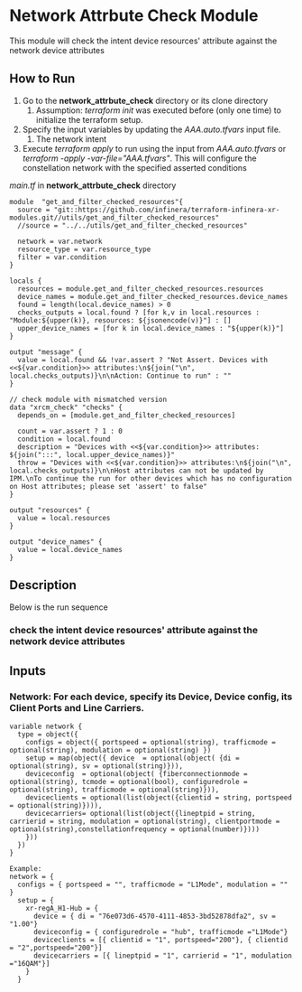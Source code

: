 # Network Attrbute Check Module
This module will check the intent device resources' attribute against the network device attributes
## How to Run 
  1. Go to the **network_attrbute_check** directory or its clone directory
     1. Assumption: *terraform init* was executed before (only one time) to initialize the terraform setup.
  2. Specify the input variables by updating the *AAA.auto.tfvars* input file. 
     1. The network intent
  3. Execute *terraform apply* to run using the input from *AAA.auto.tfvars* or *terraform -apply -var-file="AAA.tfvars"*. This will configure the constellation network with the specified asserted conditions

*main.tf* in **network_attrbute_check** directory
```
module  "get_and_filter_checked_resources"{
  source = "git::https://github.com/infinera/terraform-infinera-xr-modules.git//utils/get_and_filter_checked_resources"
  //source = "../../utils/get_and_filter_checked_resources"

  network = var.network
  resource_type = var.resource_type
  filter = var.condition
}

locals {
  resources = module.get_and_filter_checked_resources.resources
  device_names = module.get_and_filter_checked_resources.device_names
  found = length(local.device_names) > 0
  checks_outputs = local.found ? [for k,v in local.resources : "Module:${upper(k)}, resources: ${jsonencode(v)}"] : []
  upper_device_names = [for k in local.device_names : "${upper(k)}"]
}

output "message" {
  value = local.found && !var.assert ? "Not Assert. Devices with <<${var.condition}>> attributes:\n${join("\n", local.checks_outputs)}\n\nAction: Continue to run" : ""
}

// check module with mismatched version
data "xrcm_check" "checks" {
  depends_on = [module.get_and_filter_checked_resources] 

  count = var.assert ? 1 : 0
  condition = local.found
  description = "Devices with <<${var.condition}>> attributes: ${join(":::", local.upper_device_names)}"
  throw = "Devices with <<${var.condition}>> attributes:\n${join("\n", local.checks_outputs)}\n\nHost attributes can not be updated by IPM.\nTo continue the run for other devices which has no configuration on Host attributes; please set 'assert' to false"
}

output "resources" {
  value = local.resources
}

output "device_names" {
  value = local.device_names
}

```
## Description
Below is the run sequence
### check the intent device resources' attribute against the network device attributes

## Inputs
### Network: For each device, specify its Device, Device config, its Client Ports and Line Carriers.
```
variable network {
  type = object({
    configs = object({ portspeed = optional(string), trafficmode = optional(string), modulation = optional(string) })
    setup = map(object({ device  = optional(object( {di = optional(string), sv = optional(string)})),
    deviceconfig  = optional(object( {fiberconnectionmode = optional(string), tcmode = optional(bool), configuredrole = optional(string), trafficmode = optional(string)})),
    deviceclients = optional(list(object({clientid = string, portspeed = optional(string)}))),
    devicecarriers= optional(list(object({lineptpid = string, carrierid = string, modulation = optional(string), clientportmode = optional(string),constellationfrequency = optional(number)})))
    }))
  })
}

Example:
network = {
  configs = { portspeed = "", trafficmode = "L1Mode", modulation = "" }
  setup = {
    xr-regA_H1-Hub = {
      device = { di = "76e073d6-4570-4111-4853-3bd52878dfa2", sv = "1.00"}
      deviceconfig = { configuredrole = "hub", trafficmode ="L1Mode"}
      deviceclients = [{ clientid = "1", portspeed="200"}, { clientid = "2",portspeed="200"}]
      devicecarriers = [{ lineptpid = "1", carrierid = "1", modulation ="16QAM"}] 
    }
  }
```





